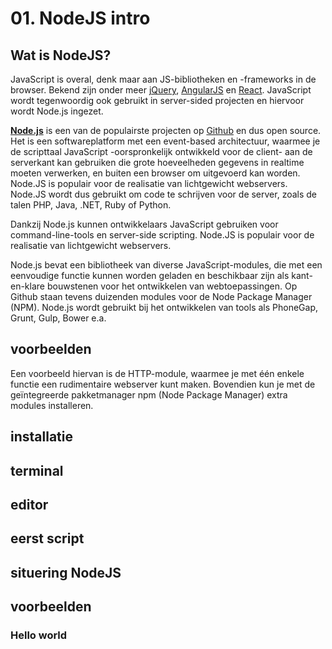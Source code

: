 # 01. NodeJS intro

## Wat is NodeJS?

JavaScript is overal, denk maar aan JS-bibliotheken en -frameworks in de browser. Bekend zijn onder meer [jQuery](https://jquery.com/), [AngularJS](https://angularjs.org/) en [React](https://reactjs.org/). JavaScript wordt tegenwoordig ook gebruikt in server-sided projecten en hiervoor wordt Node.js ingezet. 

[**Node.js**](https://nodejs.org/en/) is een van de populairste projecten op [Github](https://github.com/) en dus open source.  Het is een softwareplatform met een event-based architectuur, waarmee je de scripttaal JavaScript -oorspronkelijk ontwikkeld voor de client- aan de serverkant kan gebruiken die grote hoeveelheden gegevens in realtime moeten verwerken, en buiten een browser om uitgevoerd kan worden. Node.JS is populair voor de realisatie van lichtgewicht webservers. Node.JS wordt dus gebruikt om code te schrijven voor de server, zoals de talen PHP, Java, .NET, Ruby of Python.   
  
Dankzij Node.js kunnen ontwikkelaars JavaScript gebruiken voor command-line-tools en server-side scripting. Node.JS is populair voor de realisatie van lichtgewicht webservers.  
  
Node.js bevat een bibliotheek van diverse JavaScript-modules, die met een eenvoudige functie kunnen worden geladen en beschikbaar zijn als kant-en-klare bouwstenen voor het ontwikkelen van webtoepassingen. Op Github staan tevens duizenden modules voor de Node Package Manager \(NPM\). Node.js wordt gebruikt bij het ontwikkelen van tools als PhoneGap, Grunt, Gulp, Bower e.a. 

## voorbeelden

Een voorbeeld hiervan is de HTTP-module, waarmee je met één enkele functie een rudimentaire webserver kunt maken. Bovendien kun je met de geïntegreerde pakketmanager npm \(Node Package Manager\) extra modules installeren.

## installatie



## terminal



## editor



## eerst script



## situering NodeJS

### 

## voorbeelden

### Hello world

### 

